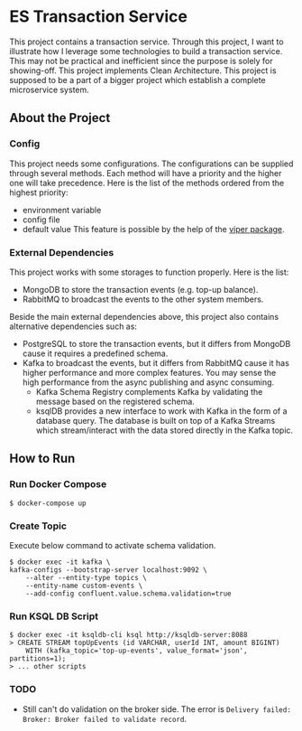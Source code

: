 # ES Transaction Service
This project contains a transaction service. 
Through this project, I want to illustrate how I leverage some technologies to build a transaction service.
This may not be practical and inefficient since the purpose is solely for showing-off.
This project implements Clean Architecture.
This project is supposed to be a part of a bigger project which establish a complete microservice system.

## About the Project
### Config
This project needs some configurations. 
The configurations can be supplied through several methods.
Each method will have a priority and the higher one will take precedence.
Here is the list of the methods ordered from the highest priority:
- environment variable
- config file
- default value
This feature is possible by the help of the [viper package](https://github.com/spf13/viper).
### External Dependencies
This project works with some storages to function properly. Here is the list:
- MongoDB to store the transaction events (e.g. top-up balance).
- RabbitMQ to broadcast the events to the other system members.

Beside the main external dependencies above, this project also contains alternative dependencies such as:
- PostgreSQL to store the transaction events, but it differs from MongoDB cause it requires a predefined schema.
- Kafka to broadcast the events, but it differs from RabbitMQ cause it has higher performance and more complex features.
You may sense the high performance from the async publishing and async consuming.
    - Kafka Schema Registry complements Kafka by validating the message based on the registered schema.
    - ksqlDB provides a new interface to work with Kafka in the form of a database query.
      The database is built on top of a Kafka Streams which stream/interact with the data stored directly in the Kafka topic.

## How to Run
### Run Docker Compose
```shell
$ docker-compose up
```
### Create Topic
Execute below command to activate schema validation.
```shell
$ docker exec -it kafka \
kafka-configs --bootstrap-server localhost:9092 \
    --alter --entity-type topics \
    --entity-name custom-events \
    --add-config confluent.value.schema.validation=true
```
### Run KSQL DB Script
```shell
$ docker exec -it ksqldb-cli ksql http://ksqldb-server:8088
> CREATE STREAM topUpEvents (id VARCHAR, userId INT, amount BIGINT)
    WITH (kafka_topic='top-up-events', value_format='json', partitions=1);
> ... other scripts
```

### TODO
- Still can't do validation on the broker side. The error is `Delivery failed: Broker: Broker failed to validate record`.
